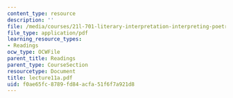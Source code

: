 ```yaml
---
content_type: resource
description: ''
file: /media/courses/21l-701-literary-interpretation-interpreting-poetry-fall-2003/f0ae65fc8789fd84acfa51f6f7a921d8_lecture11a.pdf
file_type: application/pdf
learning_resource_types:
- Readings
ocw_type: OCWFile
parent_title: Readings
parent_type: CourseSection
resourcetype: Document
title: lecture11a.pdf
uid: f0ae65fc-8789-fd84-acfa-51f6f7a921d8
---
```

